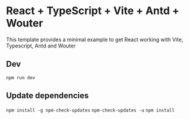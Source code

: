 # React + TypeScript + Vite + Antd + Wouter

This template provides a minimal example to get React working with Vite, Typescript, Antd and Wouter

## Dev

`npm run dev`

## Update dependencies

`npm install -g npm-check-updates`
`npm-check-updates -u`
`npm install`

